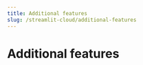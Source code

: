 ```yaml
---
title: Additional features
slug: /streamlit-cloud/additional-features
---
```


# Additional features